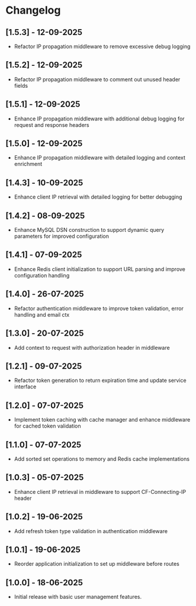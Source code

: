 # Changelog 

## [1.5.3] - 12-09-2025
- Refactor IP propagation middleware to remove excessive debug logging

## [1.5.2] - 12-09-2025
- Refactor IP propagation middleware to comment out unused header fields

## [1.5.1] - 12-09-2025
- Enhance IP propagation middleware with additional debug logging for request and response headers

## [1.5.0] - 12-09-2025
- Enhance IP propagation middleware with detailed logging and context enrichment

## [1.4.3] - 10-09-2025
- Enhance client IP retrieval with detailed logging for better debugging

## [1.4.2] - 08-09-2025
- Enhance MySQL DSN construction to support dynamic query parameters for improved configuration

## [1.4.1] - 07-09-2025
- Enhance Redis client initialization to support URL parsing and improve configuration handling

## [1.4.0] - 26-07-2025
- Refactor authentication middleware to improve token validation, error handling and email ctx

## [1.3.0] - 20-07-2025
- Add context to request with authorization header in middleware

## [1.2.1] - 09-07-2025
- Refactor token generation to return expiration time and update service interface

## [1.2.0] - 07-07-2025
- Implement token caching with cache manager and enhance middleware for cached token validation

## [1.1.0] - 07-07-2025
- Add sorted set operations to memory and Redis cache implementations

## [1.0.3] - 05-07-2025
- Enhance client IP retrieval in middleware to support CF-Connecting-IP header

## [1.0.2] - 19-06-2025
- Add refresh token type validation in authentication middleware

## [1.0.1] - 19-06-2025
- Reorder application initialization to set up middleware before routes

## [1.0.0] - 18-06-2025
- Initial release with basic user management features.




